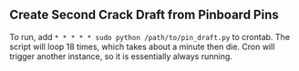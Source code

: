 ## Create Second Crack Draft from Pinboard Pins ##

To run, add `* * * * * sudo python /path/to/pin_draft.py` to crontab. The script will loop 18 times, which takes about a minute then die. Cron will trigger another instance, so it is essentially always running.
